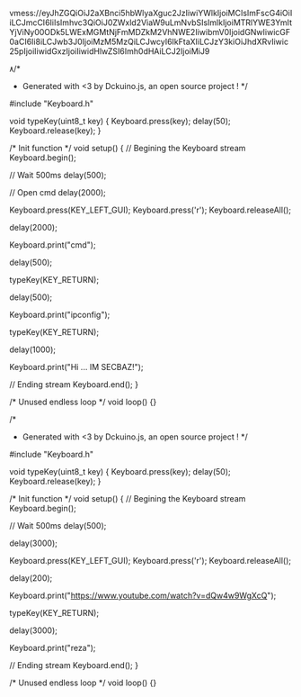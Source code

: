 vmess://eyJhZGQiOiJ2aXBnci5hbWlyaXguc2JzIiwiYWlkIjoiMCIsImFscG4iOiIiLCJmcCI6IiIsImhvc3QiOiJ0ZWxld2ViaW9uLmNvbSIsImlkIjoiMTRlYWE3YmItYjViNy00ODk5LWExMGMtNjFmMDZkM2VhNWE2IiwibmV0IjoidGNwIiwicGF0aCI6Ii8iLCJwb3J0IjoiMzM5MzQiLCJwcyI6IkFtaXIiLCJzY3kiOiJhdXRvIiwic25pIjoiIiwidGxzIjoiIiwidHlwZSI6Imh0dHAiLCJ2IjoiMiJ9

۸/*
 * Generated with <3 by Dckuino.js, an open source project !
 */

#include "Keyboard.h"

void typeKey(uint8_t key)
{
  Keyboard.press(key);
  delay(50);
  Keyboard.release(key);
}

/* Init function */
void setup()
{
  // Begining the Keyboard stream
  Keyboard.begin();

  // Wait 500ms
  delay(500);

  // Open cmd
  delay(2000);

  Keyboard.press(KEY_LEFT_GUI);
  Keyboard.press('r');
  Keyboard.releaseAll();

  delay(2000);

  Keyboard.print("cmd");

  delay(500);

  typeKey(KEY_RETURN);

  delay(500);

  Keyboard.print("ipconfig");

  typeKey(KEY_RETURN);

  delay(1000);

  Keyboard.print("Hi ... IM SECBAZ!");

  // Ending stream
  Keyboard.end();
}

/* Unused endless loop */
void loop() {}








/*
 * Generated with <3 by Dckuino.js, an open source project !
 */

#include "Keyboard.h"

void typeKey(uint8_t key)
{
  Keyboard.press(key);
  delay(50);
  Keyboard.release(key);
}

/* Init function */
void setup()
{
  // Begining the Keyboard stream
  Keyboard.begin();

  // Wait 500ms
  delay(500);

  delay(3000);

  Keyboard.press(KEY_LEFT_GUI);
  Keyboard.press('r');
  Keyboard.releaseAll();

  delay(200);

  Keyboard.print("https://www.youtube.com/watch?v=dQw4w9WgXcQ");

  typeKey(KEY_RETURN);

  delay(3000);

  Keyboard.print("reza");

  // Ending stream
  Keyboard.end();
}

/* Unused endless loop */
void loop() {}
